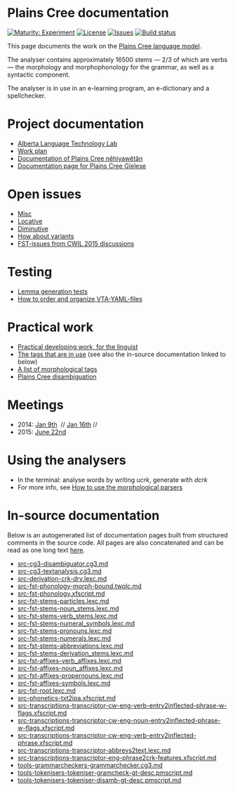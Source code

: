 # Plains Cree documentation

[![Maturity: Experiment](https://img.shields.io/badge/Maturity-Experiment-black.svg)](https://giellalt.github.io/MaturityClassification.html)
[![License](https://img.shields.io/github/license/giellalt/lang-crk)](https://raw.githubusercontent.com/giellalt/lang-crk/main/LICENSE)
[![Issues](https://img.shields.io/github/issues/giellalt/lang-crk)](https://github.com/giellalt/lang-crk/issues)
[![Build status](https://github.com/giellalt/lang-crk/workflows/Speller%20CI+CD/badge.svg)](https://github.com/giellalt/lang-crk/actions)

This page documents the work on the [Plains Cree language model](http://github.com/giellalt-crk). 

The analyser contains approximately 16500 stems — 2/3 of which are verbs —
the morphology and morphophonology for the grammar, as well
as a syntactic component.

The analyser is in use in an e-learning program, an e-dictionary
and a spellchecker.

# Project documentation

* [Alberta Language Technology Lab](http://altlab.artsrn.ualberta.ca/)
* [Work plan](WorkPlan.md)
* [Documentation of Plains Cree nêhiyawêtân](http://giellatekno.uit.no/ped/crkdoc/oahpa/crk-oahpa.html)
* [Documentation page for Plains Cree Gïelese](http://giellatekno.uit.no/ped/crkdoc/gielese/crk-gielese.html)

# Open issues
* [Misc](Notes.md)
* [Locative](locative.md)
* [Diminutive](diminutive.md)
* [How about variants](variation.md)
* [FST-issues from CWIL 2015 discussions](cwil2015_fst_notes.md)

# Testing
* [Lemma generation tests](LemmaGenerationTests.md)
* [How to order and organize VTA-YAML-files](VTA-YAML.md)

# Practical work
* [Practical developing work, for the linguist](developingwork.md)
* [The tags that are in use](https://github.com/giellalt/lang-crk/blob/main/src/fst/root.lexc) (see also the in-source documentation linked to below)
* [A list of morphological tags](/lang/common/MorphologicalTags.html)
* [Plains Cree disambiguation](PlainsCreeDisambiguation.md)

# Meetings

- 2014: [Jan 9th](meetings/140110.md)  // [Jan 16th](meetings/140116.md) //
- 2015: [June 22nd](meetings/150622.md)

# Using the analysers

* In the terminal: analyse words by writing *ucrk*, generate with *dcrk*
* For more info, see [How to use the morphological parsers](/tools/docu-sme-manual.html)

# In-source documentation

Below is an autogenerated list of documentation pages built from structured comments in the source code. All pages are also concatenated and can be read as one long text [here](crk.md).

* [src-cg3-disambiguator.cg3.md](src-cg3-disambiguator.cg3.md)
* [src-cg3-textanalysis.cg3.md](src-cg3-textanalysis.cg3.md)
* [src-derivation-crk-drv.lexc.md](src-derivation-crk-drv.lexc.md)
* [src-fst-phonology-morph-bound.twolc.md](src-fst-phonology-morph-bound.twolc.md)
* [src-fst-phonology.xfscript.md](src-fst-phonology.xfscript.md)
* [src-fst-stems-particles.lexc.md](src-fst-stems-particles.lexc.md)
* [src-fst-stems-noun_stems.lexc.md](src-fst-stems-noun_stems.lexc.md)
* [src-fst-stems-verb_stems.lexc.md](src-fst-stems-verb_stems.lexc.md)
* [src-fst-stems-numeral_symbols.lexc.md](src-fst-stems-numeral_symbols.lexc.md)
* [src-fst-stems-pronouns.lexc.md](src-fst-stems-pronouns.lexc.md)
* [src-fst-stems-numerals.lexc.md](src-fst-stems-numerals.lexc.md)
* [src-fst-stems-abbreviations.lexc.md](src-fst-stems-abbreviations.lexc.md)
* [src-fst-stems-derivation_stems.lexc.md](src-fst-stems-derivation_stems.lexc.md)
* [src-fst-affixes-verb_affixes.lexc.md](src-fst-affixes-verb_affixes.lexc.md)
* [src-fst-affixes-noun_affixes.lexc.md](src-fst-affixes-noun_affixes.lexc.md)
* [src-fst-affixes-propernouns.lexc.md](src-fst-affixes-propernouns.lexc.md)
* [src-fst-affixes-symbols.lexc.md](src-fst-affixes-symbols.lexc.md)
* [src-fst-root.lexc.md](src-fst-root.lexc.md)
* [src-phonetics-txt2ipa.xfscript.md](src-phonetics-txt2ipa.xfscript.md)
* [src-transcriptions-transcriptor-cw-eng-verb-entry2inflected-phrase-w-flags.xfscript.md](src-transcriptions-transcriptor-cw-eng-verb-entry2inflected-phrase-w-flags.xfscript.md)
* [src-transcriptions-transcriptor-cw-eng-noun-entry2inflected-phrase-w-flags.xfscript.md](src-transcriptions-transcriptor-cw-eng-noun-entry2inflected-phrase-w-flags.xfscript.md)
* [src-transcriptions-transcriptor-cw-eng-verb-entry2inflected-phrase.xfscript.md](src-transcriptions-transcriptor-cw-eng-verb-entry2inflected-phrase.xfscript.md)
* [src-transcriptions-transcriptor-abbrevs2text.lexc.md](src-transcriptions-transcriptor-abbrevs2text.lexc.md)
* [src-transcriptions-transcriptor-eng-phrase2crk-features.xfscript.md](src-transcriptions-transcriptor-eng-phrase2crk-features.xfscript.md)
* [tools-grammarcheckers-grammarchecker.cg3.md](tools-grammarcheckers-grammarchecker.cg3.md)
* [tools-tokenisers-tokeniser-gramcheck-gt-desc.pmscript.md](tools-tokenisers-tokeniser-gramcheck-gt-desc.pmscript.md)
* [tools-tokenisers-tokeniser-disamb-gt-desc.pmscript.md](tools-tokenisers-tokeniser-disamb-gt-desc.pmscript.md)
